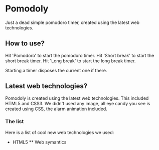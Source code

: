 # Pomodoly
Just a dead simple pomodoro timer, created using the latest web technologies.

## How to use?
Hit 'Pomodoro' to start the pomodoro timer.
Hit 'Short break' to start the short break timer.
Hit 'Long break' to start the long break timer.

Starting a timer disposes the current one if there.

## Latest web technologies?
Pomodoly is created using the latest web technologies. This included HTML5 and CSS3. We didn't used any image, all eye candy you see is created using CSS, the alarm animation included.

### The list
Here is a list of cool new web technologies we used:
* HTML5
** Web symantics
